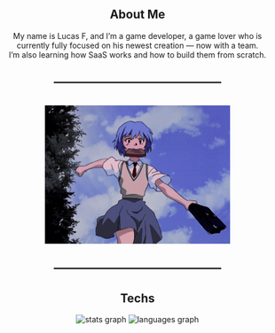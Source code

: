 <h2 align="center">About Me</h2>

<p align="center">
  My name is Lucas F, and I’m a game developer, a game lover who is currently fully focused on his newest creation — now with a team. <br>
  I’m also learning how SaaS works and how to build them from scratch.
</p>

<hr style="border: none; border-top: 2px solid #444; margin: 40px auto; width: 60%;" />

<div align="center">
  <img src="https://github.com/NUBI400/Rei-Ayanami-with-Toast/blob/main/PAPERLITTLEGIRL_COM.gif?raw=true" alt="running anime girl gif" height="250" />
</div>

<hr style="border: none; border-top: 2px solid #444; margin: 40px auto; width: 60%;" />

<h2 align="center">Techs</h2>

<div align="center">
  <img src="https://github-readme-stats.vercel.app/api?username=NUBI400&hide_title=false&hide_rank=false&show_icons=true&include_all_commits=true&count_private=true&disable_animations=false&theme=tokyonight&locale=en&hide_border=false&order=1&custom_title=Stats" height="150" alt="stats graph" />
  <img src="https://github-readme-stats.vercel.app/api/top-langs?username=NUBI400&locale=en&hide_title=false&layout=compact&card_width=320&langs_count=5&theme=tokyonight&hide_border=false&order=2" height="140" alt="languages graph" />
</div>

